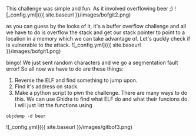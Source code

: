 This challenge was simple and fun. As it involved overflowing beer ;)
![_config.yml]({{ site.baseurl }}/images/bofgit2.png)

as you can guess by the looks of it, it's a buffer overflow challenge and all we have to do is overflow the stack and get our stack pointer to point to a location in a memory which we can take advantage of.
Let's quckly check if is vulnerable to the attack.
![_config.yml]({{ site.baseurl }}/images/bofgit1.png)

bingo!
We just sent random characters and we go a segmentation fault error!
So all now we have to do are these things:
1. Reverse the ELF and find something to jump upon.
2. Find it's address on stack.
3. Make a python script to pwn the challenge.
There are many ways to do this. We can use Ghidra to find what ELF do and what their funcions do. I will just list the functions using
```
objdump -d beer
```
![_config.yml]({{ site.baseurl }}/images/gitbof3.png)

